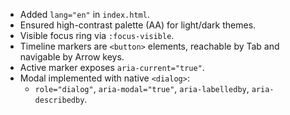 
- Added `lang="en"` in `index.html`.
- Ensured high-contrast palette (AA) for light/dark themes.
- Visible focus ring via `:focus-visible`.
- Timeline markers are `<button>` elements, reachable by Tab and navigable by Arrow keys.
- Active marker exposes `aria-current="true"`.
- Modal implemented with native `<dialog>`:
  - `role="dialog"`, `aria-modal="true"`, `aria-labelledby`, `aria-describedby`.
  